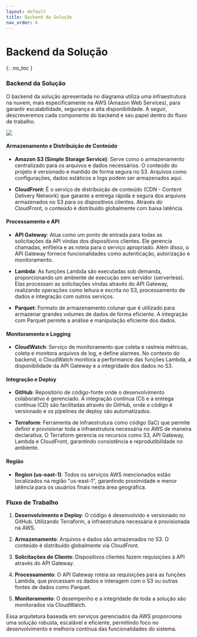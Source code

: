 ```yaml
---
layout: default
title: Backend da Solução
nav_order: 6
---
```

# Backend da Solução
{: .no_toc }

### Backend da Solução

O backend da solução apresentada no diagrama utiliza uma infraestrutura na nuvem, mais especificamente na AWS (Amazon Web Services), para garantir escalabilidade, segurança e alta disponibilidade. A seguir, descreveremos cada componente do backend e seu papel dentro do fluxo de trabalho.

![](../../assets/images/projeto_eng.jpg)

#### Armazenamento e Distribuição de Conteúdo

- **Amazon S3 (Simple Storage Service)**: Serve como o armazenamento centralizado para os arquivos e dados necessários. O conteúdo do projeto é versionado e mantido de forma segura no S3. Arquivos como configurações, dados estáticos e logs podem ser armazenados aqui.

- **CloudFront**: É o serviço de distribuição de conteúdo (CDN - Content Delivery Network) que garante a entrega rápida e segura dos arquivos armazenados no S3 para os dispositivos clientes. Através do CloudFront, o conteúdo é distribuído globalmente com baixa latência.

#### Processamento e API

- **API Gateway**: Atua como um ponto de entrada para todas as solicitações da API vindas dos dispositivos clientes. Ele gerencia chamadas, enfileira e as roteia para o serviço apropriado. Além disso, o API Gateway fornece funcionalidades como autenticação, autorização e monitoramento.

- **Lambda**: As funções Lambda são executadas sob demanda, proporcionando um ambiente de execução sem servidor (serverless). Elas processam as solicitações vindas através do API Gateway, realizando operações como leitura e escrita no S3, processamento de dados e integração com outros serviços.

- **Parquet**: Formato de armazenamento colunar que é utilizado para armazenar grandes volumes de dados de forma eficiente. A integração com Parquet permite a análise e manipulação eficiente dos dados.

#### Monitoramento e Logging

- **CloudWatch**: Serviço de monitoramento que coleta e rastreia métricas, coleta e monitora arquivos de log, e define alarmes. No contexto do backend, o CloudWatch monitora a performance das funções Lambda, a disponibilidade da API Gateway e a integridade dos dados no S3.

#### Integração e Deploy

- **GitHub**: Repositório de código-fonte onde o desenvolvimento colaborativo é gerenciado. A integração contínua (CI) e a entrega contínua (CD) são facilitadas através do GitHub, onde o código é versionado e os pipelines de deploy são automatizados.

- **Terraform**: Ferramenta de infraestrutura como código (IaC) que permite definir e provisionar toda a infraestrutura necessária no AWS de maneira declarativa. O Terraform gerencia os recursos como S3, API Gateway, Lambda e CloudFront, garantindo consistência e reprodutibilidade no ambiente.

#### Região

- **Region (us-east-1)**: Todos os serviços AWS mencionados estão localizados na região "us-east-1", garantindo proximidade e menor latência para os usuários finais nesta área geográfica.

### Fluxo de Trabalho

1. **Desenvolvimento e Deploy**: O código é desenvolvido e versionado no GitHub. Utilizando Terraform, a infraestrutura necessária é provisionada na AWS.

2. **Armazenamento**: Arquivos e dados são armazenados no S3. O conteúdo é distribuído globalmente via CloudFront.

3. **Solicitações de Cliente**: Dispositivos clientes fazem requisições à API através do API Gateway.

4. **Processamento**: O API Gateway roteia as requisições para as funções Lambda, que processam os dados e interagem com o S3 ou outras fontes de dados como Parquet.

5. **Monitoramento**: O desempenho e a integridade de toda a solução são monitorados via CloudWatch.

Essa arquitetura baseada em serviços gerenciados da AWS proporciona uma solução robusta, escalável e eficiente, permitindo foco no desenvolvimento e melhoria contínua das funcionalidades do sistema.

